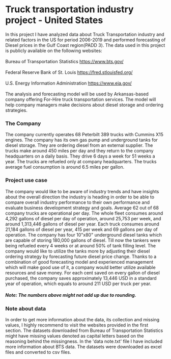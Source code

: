 # Truck transportation industry project - United States

In this project I have analyzed data about Truck Transportation industry and related factors in the US for period 2006-2019 and performed forecasting of Diesel prices in the Gulf Coast region(PADD 3). The data used in this project is publicly available on the following websites:
<br><br>
Bureau of Transportation Statistics
https://www.bts.gov/
<br><br>
Federal Reserve Bank of St. Louis
https://fred.stlouisfed.org/
<br><br>
U.S. Energy Information Administration
https://www.eia.gov/
<br><br>
The analysis and forecasting model will be used by Arkansas-based company offering For-Hire truck transportation services. The model will help company managers make decisions about diesel storage and ordering strategies.

### The Company

The company currently operates 68 Peterbilt 389 trucks with Cummins X15 engines. The company has its own gas pump and underground tanks for diesel storage. They are ordering diesel from an external supplier. The trucks make around 450 miles per day and they return to the company headquarters on a daily basis. They drive 6 days a week for 51 weeks a year. The trucks are refueled only at company headquarters. The trucks average fuel consumption is around 6.5 miles per gallon. 

### Project use case

The company would like to be aware of industry trends and have insights about the overall direction the industry is heading in order to be able to compare overall industry performance to their own performance and evaluate business development strategy and goals. Average 62 out of 68 company trucks are operational per day. The whole fleet consumes around 4,292 gallons of diesel per day of operation, around 25,753 per week, and around 1,313,446 gallons of diesel per year. Each truck consumes around 21,184 gallons of diesel per year, 415 per week and 69 gallons per day of operation. The company has four 10"x80" underground diesel tanks which are capable of storing 180,000 gallons of diesel. Till now the tankers were being refueled every 4 weeks or at around 50% of tank filling level. The company would like to utilize the tanks more by adjusting their diesel ordering strategy by forecasting future diesel price change. Thanks to a combination of good forecasting model and experienced management which will make good use of it, a company would better utilize available resources and save money. For each cent saved on every gallon of diesel purchased, the company saves approximately 13,446 USD in a standard year of operation, which equals to around 211 USD per truck per year.

##### Note: The numbers above might not add up due to rounding.
### Note about data

In order to get more information about the data, its collection and missing values, I highly recommend to visit the websites provided in the first section. 
The datasets downloaded from Bureau of Transportation Statistics might have missing values denoted as capital letters based on the reasoning behind the missingness.
In the 'data note.txt' file I have included more information about BTS data.
The datasets were downloaded as excel files and converted to csv files.
